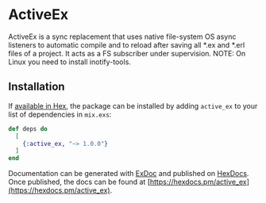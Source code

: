 # ActiveEx

ActiveEx is a sync replacement that uses native file-system OS async listeners to automatic compile and to reload after saving all *.ex and *.erl files of a project. It acts as a FS subscriber under supervision. NOTE: On Linux you need to install inotify-tools.

## Installation

If [available in Hex](https://hex.pm/docs/publish), the package can be installed
by adding `active_ex` to your list of dependencies in `mix.exs`:

```elixir
def deps do
  [
    {:active_ex, "~> 1.0.0"}
  ]
end
```

Documentation can be generated with [ExDoc](https://github.com/elixir-lang/ex_doc)
and published on [HexDocs](https://hexdocs.pm). Once published, the docs can
be found at [https://hexdocs.pm/active_ex](https://hexdocs.pm/active_ex).

